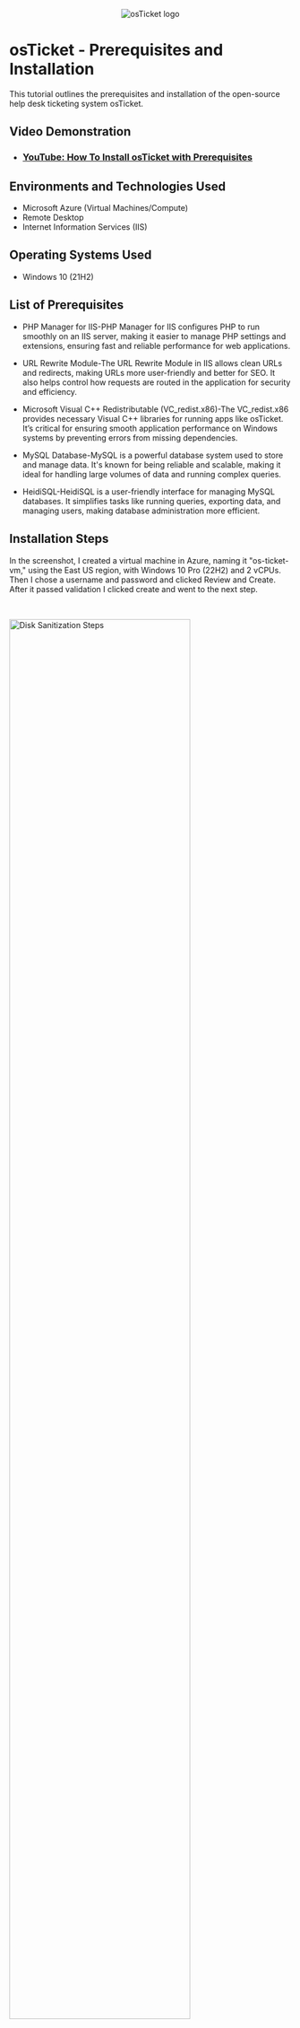 <p align="center">
<img src="https://i.imgur.com/Clzj7Xs.png" alt="osTicket logo"/>
</p>

<h1>osTicket - Prerequisites and Installation</h1>
This tutorial outlines the prerequisites and installation of the open-source help desk ticketing system osTicket.<br />


<h2>Video Demonstration</h2>

- ### [YouTube: How To Install osTicket with Prerequisites](https://www.youtube.com)

<h2>Environments and Technologies Used</h2>

- Microsoft Azure (Virtual Machines/Compute)
- Remote Desktop
- Internet Information Services (IIS)

<h2>Operating Systems Used </h2>

- Windows 10</b> (21H2)

<h2>List of Prerequisites</h2>

- PHP Manager for IIS-PHP Manager for IIS configures PHP to run smoothly on an IIS server, making it easier to manage PHP settings and extensions, ensuring fast and reliable performance for web applications.
- URL Rewrite Module-The URL Rewrite Module in IIS allows clean URLs and redirects, making URLs more user-friendly and better for SEO. It also helps control how requests are routed in the application for security and efficiency.
  
- Microsoft Visual C++ Redistributable (VC_redist.x86)-The VC_redist.x86 provides necessary Visual C++ libraries for running apps like osTicket. It’s critical for ensuring smooth application performance on Windows systems by preventing errors from missing dependencies.
- MySQL Database-MySQL is a powerful database system used to store and manage data. It's known for being reliable and scalable, making it ideal for handling large volumes of data and running complex queries.
- HeidiSQL-HeidiSQL is a user-friendly interface for managing MySQL databases. It simplifies tasks like running queries, exporting data, and managing users, making database administration more efficient.


<h2>Installation Steps</h2>


<p>

</p>
<p>
In the screenshot, I created a virtual machine in Azure, naming it "os-ticket-vm," using the East US region, with Windows 10 Pro (22H2) and 2 vCPUs. Then I chose a username and password and clicked Review and Create. After it passed validation I clicked create and went to the next step.
</p>
<br />

<p>
<img src="https://i.imgur.com/HRwXn0l.png)" height="80%" width="80%" alt="Disk Sanitization Steps"/>
</p>
<p>

  After setting up the Windows 10 VM in Azure, log in using your credentials. It’s recommended to create a Notepad file and save a copy of all credentials used throughout this lab, as there will be several. Inside the VM, open Microsoft Edge and download the osTicket-Installation-Files.zip. Extract the files, and you should see the following.
 <img src="https://i.imgur.com/L2KjS5v.png" height="80%" width="80%" alt="Disk Sanitization Steps"/> 
  Next, we need to enable Internet Information Services (IIS). Start by searching for "Control Panel" in the search bar at the bottom of the screen. Click on Uninstall a Program, then select Turn Windows features on or off. In the window that appears, check the box for Internet Information Services (IIS). Additionally, under World Wide Web Services -> Application Development Features, make sure to enable CGI.
  <img src="https://i.imgur.com/7fg6q8S.png IIS" height="80%" width="80%" alt="Disk Sanitization Steps"/>
   <img src="https://i.imgur.com/QCCascY.png Enable CGI" height="80%" width="80%" alt="Disk Sanitization Steps"/>
  After completing the previous steps, proceed with installing the PHP Manager for IIS. Open the installation file and accept all the default settings by clicking OK. Repeat the process for the rewrite module by running the rewrite_amd64 file, again accepting the default options.
  <img src="https://i.imgur.com/L2KjS5v.png" height="80%" width="80%" alt="Disk Sanitization Steps"/>
   <img src="https://i.imgur.com/xT8w8JQ.png" height="80%" width="80%" alt="Disk Sanitization Steps"/>
  
</p>
<br />

<p>
<img src="https://i.imgur.com/DJmEXEB.png" height="80%" width="80%" alt="Disk Sanitization Steps"/>
</p>
<p>
Lorem ipsum dolor sit amet, consectetur adipiscing elit, sed do eiusmod tempor incididunt ut labore et dolore magna aliqua. Ut enim ad minim veniam, quis nostrud exercitation ullamco laboris nisi ut aliquip ex ea commodo consequat. Duis aute irure dolor in reprehenderit in voluptate velit esse cillum dolore eu fugiat nulla pariatur.
</p>
<br />
